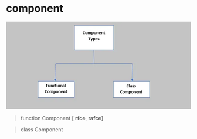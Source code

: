 # component 

<img src="component.webp">

> function Component [ **rfce**, **rafce**]

> class Component
